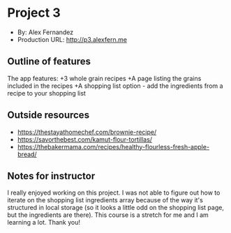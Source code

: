 # Project 3

- By: Alex Fernandez
- Production URL: <http://p3.alexfern.me>

## Outline of features

The app features:
+3 whole grain recipes
+A page listing the grains included in the recipes
+A shopping list option - add the ingredients from a recipe to your shopping list

## Outside resources

- https://thestayathomechef.com/brownie-recipe/
- https://savorthebest.com/kamut-flour-tortillas/
- https://thebakermama.com/recipes/healthy-flourless-fresh-apple-bread/

## Notes for instructor

I really enjoyed working on this project. I was not able to figure out how to iterate on the shopping list ingredients array because of the way it's structured in local storage (so it looks a little odd on the shopping list page, but the ingredients are there). This course is a stretch for me and I am learning a lot. Thank you!
